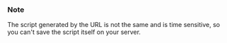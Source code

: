 <!-- usedin: [ _legacy_docker/deployment/registered-servers-v1.md, _maestro/Deployment/registered-servers-v1.md, _node/deployment/registered-servers-v1.md, _rails/deployment/registered-servers-v1.md, _skycap/deployment/registered-servers-v1.md] -->


### Note

The script generated by the URL is not the same and is time sensitive, so you can't save the script itself on your server.




